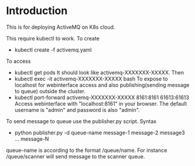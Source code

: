 # Introduction
This is for deploying ActiveMQ on K8s cloud.

This require kubectl to work. To create 
* kubectl create -f activemq.yaml

To access 
* kubectl get pods 
It should look like activemq-XXXXXXX-XXXXX. Then 
* kubectl exec -it activemq-XXXXXXX-XXXXX bash
To expose to localhost for webinterface access and also publishing(sending message to queue) outside the cluster. 
* kubectl port-forward activemq-XXXXXXX-XXXXX 8161:8161 61613:61613
Access webinterface with "localhost:8161" in your browser. The default username is "admin" and password is also "admin".

To send message to queue use the publisher.py script. Syntax
* python publisher.py -d queue-name message-1 message-2 message3 ... message-N

queue-name is according to the format /queue/name. For instance /queue/scanner will send message to the scanner queue.
